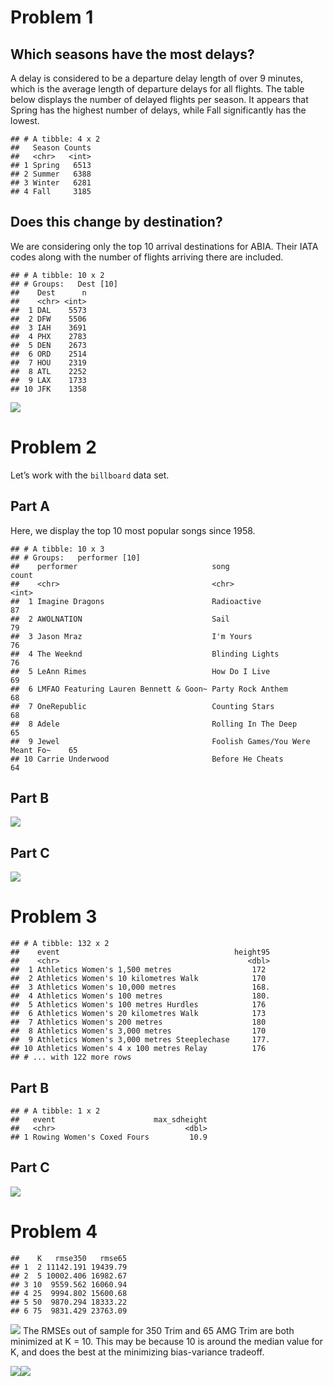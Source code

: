 # Problem 1

## Which seasons have the most delays?

A delay is considered to be a departure delay length of over 9 minutes,
which is the average length of departure delays for all flights. The
table below displays the number of delayed flights per season. It
appears that Spring has the highest number of delays, while Fall
significantly has the lowest.

    ## # A tibble: 4 x 2
    ##   Season Counts
    ##   <chr>   <int>
    ## 1 Spring   6513
    ## 2 Summer   6388
    ## 3 Winter   6281
    ## 4 Fall     3185

## Does this change by destination?

We are considering only the top 10 arrival destinations for ABIA. Their
IATA codes along with the number of flights arriving there are included.

    ## # A tibble: 10 x 2
    ## # Groups:   Dest [10]
    ##    Dest      n
    ##    <chr> <int>
    ##  1 DAL    5573
    ##  2 DFW    5506
    ##  3 IAH    3691
    ##  4 PHX    2783
    ##  5 DEN    2673
    ##  6 ORD    2514
    ##  7 HOU    2319
    ##  8 ATL    2252
    ##  9 LAX    1733
    ## 10 JFK    1358

![](HW1/figure-markdown_strict/unnamed-chunk-5-1.png)

# Problem 2

Let’s work with the `billboard` data set.

## Part A

Here, we display the top 10 most popular songs since 1958.

    ## # A tibble: 10 x 3
    ## # Groups:   performer [10]
    ##    performer                              song                             count
    ##    <chr>                                  <chr>                            <int>
    ##  1 Imagine Dragons                        Radioactive                         87
    ##  2 AWOLNATION                             Sail                                79
    ##  3 Jason Mraz                             I'm Yours                           76
    ##  4 The Weeknd                             Blinding Lights                     76
    ##  5 LeAnn Rimes                            How Do I Live                       69
    ##  6 LMFAO Featuring Lauren Bennett & Goon~ Party Rock Anthem                   68
    ##  7 OneRepublic                            Counting Stars                      68
    ##  8 Adele                                  Rolling In The Deep                 65
    ##  9 Jewel                                  Foolish Games/You Were Meant Fo~    65
    ## 10 Carrie Underwood                       Before He Cheats                    64

## Part B

![](HW1/figure-markdown_strict/unnamed-chunk-9-1.png)
## Part C

![](HW1/figure-markdown_strict/unnamed-chunk-11-1.png)

# Problem 3

    ## # A tibble: 132 x 2
    ##    event                                       height95
    ##    <chr>                                          <dbl>
    ##  1 Athletics Women's 1,500 metres                  172 
    ##  2 Athletics Women's 10 kilometres Walk            170 
    ##  3 Athletics Women's 10,000 metres                 168.
    ##  4 Athletics Women's 100 metres                    180.
    ##  5 Athletics Women's 100 metres Hurdles            176 
    ##  6 Athletics Women's 20 kilometres Walk            173 
    ##  7 Athletics Women's 200 metres                    180 
    ##  8 Athletics Women's 3,000 metres                  170 
    ##  9 Athletics Women's 3,000 metres Steeplechase     177.
    ## 10 Athletics Women's 4 x 100 metres Relay          176 
    ## # ... with 122 more rows

## Part B

    ## # A tibble: 1 x 2
    ##   event                      max_sdheight
    ##   <chr>                             <dbl>
    ## 1 Rowing Women's Coxed Fours         10.9

## Part C

![](HW1/figure-markdown_strict/unnamed-chunk-16-1.png)

# Problem 4

    ##    K   rmse350   rmse65
    ## 1  2 11142.191 19439.79
    ## 2  5 10002.406 16982.67
    ## 3 10  9559.562 16060.94
    ## 4 25  9994.802 15600.68
    ## 5 50  9870.294 18333.22
    ## 6 75  9831.429 23763.09

![](HW1/figure-markdown_strict/unnamed-chunk-20-1.png)
The RMSEs out of sample for 350 Trim and 65 AMG Trim are both minimized
at K = 10. This may be because 10 is around the median value for K, and
does the best at the minimizing bias-variance tradeoff.

![](HW1/figure-markdown_strict/unnamed-chunk-22-1.png)![](DM_Homework_1_files/figure-markdown_strict/unnamed-chunk-22-2.png)
